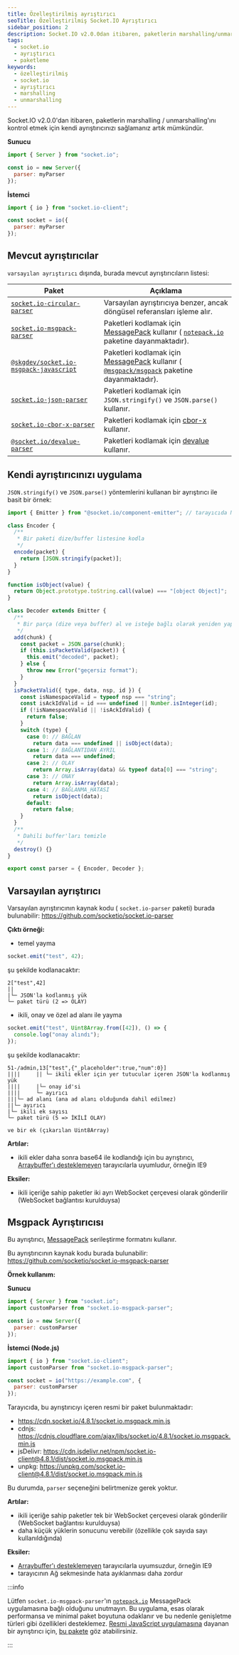 ```yaml
---
title: Özelleştirilmiş ayrıştırıcı
seoTitle: Özelleştirilmiş Socket.IO Ayrıştırıcı
sidebar_position: 2
description: Socket.IO v2.0.0dan itibaren, paketlerin marshalling/unmarshallingını kontrol etmek için kendi ayrıştırıcınızı sağlamanın yöntemleri. Ayrıştırıcıların ve uygulanabilir örneklerin listesi.
tags: 
  - socket.io
  - ayrıştırıcı
  - paketleme
keywords: 
  - özelleştirilmiş
  - socket.io
  - ayrıştırıcı
  - marshalling
  - unmarshalling
---
```

Socket.IO v2.0.0'dan itibaren, paketlerin marshalling / unmarshalling'ını kontrol etmek için kendi ayrıştırıcınızı sağlamanız artık mümkündür.

**Sunucu**

```js
import { Server } from "socket.io";

const io = new Server({
  parser: myParser
});
```

**İstemci**

```js
import { io } from "socket.io-client";

const socket = io({
  parser: myParser
});
```

## Mevcut ayrıştırıcılar

`varsayılan ayrıştırıcı` dışında, burada mevcut ayrıştırıcıların listesi:

| Paket                                                                                                         | Açıklama                                                                                                                                                      |
|---------------------------------------------------------------------------------------------------------------|---------------------------------------------------------------------------------------------------------------------------------------------------------------|
| [`socket.io-circular-parser`](https://www.npmjs.com/package/socket.io-circular-parser)                        | Varsayılan ayrıştırıcıya benzer, ancak döngüsel referansları işleme alır.                                                                                     |
| [`socket.io-msgpack-parser`](https://www.npmjs.com/package/socket.io-msgpack-parser)                          | Paketleri kodlamak için [MessagePack](https://msgpack.org/) kullanır ( [`notepack.io`](https://github.com/darrachequesne/notepack) paketine dayanmaktadır).  |
| [`@skgdev/socket.io-msgpack-javascript`](https://www.npmjs.com/package/@skgdev/socket.io-msgpack-javascript)  | Paketleri kodlamak için [MessagePack](https://msgpack.org/) kullanır ( [`@msgpack/msgpack`](https://github.com/msgpack/msgpack-javascript) paketine dayanmaktadır). |
| [`socket.io-json-parser`](https://www.npmjs.com/package/socket.io-json-parser)                                | Paketleri kodlamak için `JSON.stringify()` ve `JSON.parse()` kullanır.                                                                                       |
| [`socket.io-cbor-x-parser`](https://www.npmjs.com/package/socket.io-cbor-x-parser)                            | Paketleri kodlamak için [cbor-x](https://github.com/kriszyp/cbor-x) kullanır.                                                                                 |
| [`@socket.io/devalue-parser`](https://www.npmjs.com/package/@socket.io/devalue-parser)                        | Paketleri kodlamak için [devalue](https://github.com/Rich-Harris/devalue) kullanır.                                                                          |

## Kendi ayrıştırıcınızı uygulama

`JSON.stringify()` ve `JSON.parse()` yöntemlerini kullanan bir ayrıştırıcı ile basit bir örnek:

```js
import { Emitter } from "@socket.io/component-emitter"; // tarayıcıda Node.js EventEmitter polyfill'i

class Encoder {
  /**
   * Bir paketi dize/buffer listesine kodla
   */
  encode(packet) {
    return [JSON.stringify(packet)];
  }
}

function isObject(value) {
  return Object.prototype.toString.call(value) === "[object Object]";
}

class Decoder extends Emitter {
  /**
   * Bir parça (dize veya buffer) al ve isteğe bağlı olarak yeniden yapılandırılmış paketi içeren "decode" olayını yayınla
   */
  add(chunk) {
    const packet = JSON.parse(chunk);
    if (this.isPacketValid(packet)) {
      this.emit("decoded", packet);
    } else {
      throw new Error("geçersiz format");
    }
  }
  isPacketValid({ type, data, nsp, id }) {
    const isNamespaceValid = typeof nsp === "string";
    const isAckIdValid = id === undefined || Number.isInteger(id);
    if (!isNamespaceValid || !isAckIdValid) {
      return false;
    }
    switch (type) {
      case 0: // BAĞLAN
        return data === undefined || isObject(data);
      case 1: // BAĞLANTIDAN AYRIL
        return data === undefined;
      case 2: // OLAY
        return Array.isArray(data) && typeof data[0] === "string";
      case 3: // ONAY
        return Array.isArray(data);
      case 4: // BAĞLANMA_HATASI
        return isObject(data);
      default:
        return false;
    }
  }
  /**
   * Dahili buffer'ları temizle
   */
  destroy() {}
}

export const parser = { Encoder, Decoder };
```

## Varsayılan ayrıştırıcı

Varsayılan ayrıştırıcının kaynak kodu ( `socket.io-parser` paketi) burada bulunabilir: https://github.com/socketio/socket.io-parser

**Çıktı örneği:**

- temel yayma

```js
socket.emit("test", 42);
```

şu şekilde kodlanacaktır:

```
2["test",42]
||
|└─ JSON'la kodlanmış yük
└─ paket türü (2 => OLAY)
```

- ikili, onay ve özel ad alanı ile yayma

```js
socket.emit("test", Uint8Array.from([42]), () => {
  console.log("onay alındı");
});
```

şu şekilde kodlanacaktır:

```
51-/admin,13["test",{"_placeholder":true,"num":0}]
||||     || └─ ikili ekler için yer tutucular içeren JSON'la kodlanmış yük
||||     |└─ onay id'si
||||     └─ ayırıcı
|||└─ ad alanı (ana ad alanı olduğunda dahil edilmez)
||└─ ayırıcı
|└─ ikili ek sayısı
└─ paket türü (5 => İKİLİ OLAY)

ve bir ek (çıkarılan Uint8Array)
```

**Artılar:**

- ikili ekler daha sonra base64 ile kodlandığı için bu ayrıştırıcı, [Arraybuffer'ı desteklemeyen](https://caniuse.com/mdn-javascript_builtins_arraybuffer) tarayıcılarla uyumludur, örneğin IE9

**Eksiler:**

- ikili içeriğe sahip paketler iki ayrı WebSocket çerçevesi olarak gönderilir (WebSocket bağlantısı kurulduysa)

## Msgpack Ayrıştırıcısı

Bu ayrıştırıcı, [MessagePack](https://msgpack.org/) serileştirme formatını kullanır.

Bu ayrıştırıcının kaynak kodu burada bulunabilir: https://github.com/socketio/socket.io-msgpack-parser

**Örnek kullanım:**

**Sunucu**

```js
import { Server } from "socket.io";
import customParser from "socket.io-msgpack-parser";

const io = new Server({
  parser: customParser
});
```

**İstemci (Node.js)**

```js
import { io } from "socket.io-client";
import customParser from "socket.io-msgpack-parser";

const socket = io("https://example.com", {
  parser: customParser
});
```

Tarayıcıda, bu ayrıştırıcıyı içeren resmi bir paket bulunmaktadır:

- https://cdn.socket.io/4.8.1/socket.io.msgpack.min.js
- cdnjs: https://cdnjs.cloudflare.com/ajax/libs/socket.io/4.8.1/socket.io.msgpack.min.js
- jsDelivr: https://cdn.jsdelivr.net/npm/socket.io-client@4.8.1/dist/socket.io.msgpack.min.js
- unpkg: https://unpkg.com/socket.io-client@4.8.1/dist/socket.io.msgpack.min.js

Bu durumda, `parser` seçeneğini belirtmenize gerek yoktur.

**Artılar:**

- ikili içeriğe sahip paketler tek bir WebSocket çerçevesi olarak gönderilir (WebSocket bağlantısı kurulduysa)
- daha küçük yüklerin sonucunu verebilir (özellikle çok sayıda sayı kullanıldığında)

**Eksiler:**

- [Arraybuffer'ı desteklemeyen](https://caniuse.com/mdn-javascript_builtins_arraybuffer) tarayıcılarla uyumsuzdur, örneğin IE9
- tarayıcının Ağ sekmesinde hata ayıklanması daha zordur

:::info

Lütfen `socket.io-msgpack-parser`'ın [`notepack.io`](https://github.com/darrachequesne/notepack) MessagePack uygulamasına bağlı olduğunu unutmayın. Bu uygulama, esas olarak performansa ve minimal paket boyutuna odaklanır ve bu nedenle genişletme türleri gibi özellikleri desteklemez. [Resmi JavaScript uygulamasına](https://github.com/msgpack/msgpack-javascript) dayanan bir ayrıştırıcı için, [bu pakete](https://www.npmjs.com/package/@skgdev/socket.io-msgpack-javascript) göz atabilirsiniz.

:::